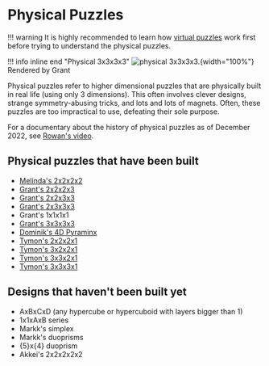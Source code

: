 # Physical Puzzles

!!! warning
    It is highly recommended to learn how [virtual puzzles](/puzzles) work first before trying to understand the physical puzzles.

!!! info inline end "Physical 3x3x3x3"
    ![physical 3x3x3x3.](/assets/images/physical3333.png){width="100%"}
    Rendered by Grant

Physical puzzles refer to higher dimensional puzzles that are physically built in real life (using only 3 dimensions). This often involves clever designs, strange symmetry-abusing tricks, and lots and lots of magnets. Often, these puzzles are too impractical to use, defeating their sole purpose.

For a documentary about the history of physical puzzles as of December 2022, see [Rowan's video](https://www.youtube.com/watch?v=QTc-rG-nunA).

## Physical puzzles that have been built

- [Melinda's 2x2x2x2](/puzzles/physical/2x2x2x2)
- [Grant's 2x2x2x3](/puzzles/physical/2x2x2x3)
- [Grant's 2x2x3x3](/puzzles/physical/2x2x3x3)
- [Grant's 2x3x3x3](/puzzles/physical/2x3x3x3)
- Grant's 1x1x1x1
- [Grant's 3x3x3x3](/puzzles/physical/3x3x3x3)
- [Dominik's 4D Pyraminx](/puzzles/physical/4d-pyraminx)
- [Tymon's 2x2x2x1](puzzles/physical/1x2x2x2)
- [Tymon's 3x2x2x1](puzzles/physical/1x2x2x3)
- [Tymon's 3x3x2x1](puzzles/physical/1x2x3x3)
- [Tymon's 3x3x3x1](puzzles/physical/1x3x3x3)

## Designs that haven't been built yet

- AxBxCxD (any hypercube or hypercuboid with layers bigger than 1)
- 1x1xAxB series
- Markk's simplex
- Markk's duoprisms
- {5}x{4} duoprism
- Akkei's 2x2x2x2x2
